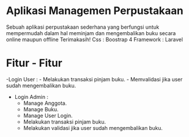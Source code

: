 # Aplikasi Managemen Perpustakaan
Sebuah aplikasi perpustakaan sederhana yang berfungsi untuk mempermudah dalam hal meminjam dan mengembalikan buku secara online maupun offline
Terimakasih!	Css : Boostrap 4
Framework : Laravel

# Fitur - Fitur
  -Login User : 
    - Melakukan transaksi pinjam buku.
    - Memvalidasi jika user sudah mengembalikan buku.

 - Login Admin :
    - Manage Anggota.
    - Manage Buku.
    - Manage User Login.
    - Melakukan transaksi pinjam buku.
    - Melakukan validasi jika user sudah mengembalikan buku.
